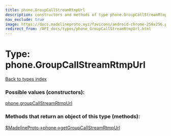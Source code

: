 ```yaml
---
title: phone.GroupCallStreamRtmpUrl
description: constructors and methods of type phone.GroupCallStreamRtmpUrl
nav_exclude: true
image: https://docs.madelineproto.xyz/favicons/android-chrome-256x256.png
redirect_from: /API_docs/types/phone_GroupCallStreamRtmpUrl.html
---
```

# Type: phone.GroupCallStreamRtmpUrl
[Back to types index](index.html)



### Possible values (constructors):

[phone.groupCallStreamRtmpUrl](/API_docs/constructors/phone.groupCallStreamRtmpUrl.html)  



### Methods that return an object of this type (methods):

[$MadelineProto->phone->getGroupCallStreamRtmpUrl](/API_docs/methods/phone.getGroupCallStreamRtmpUrl.html)  



